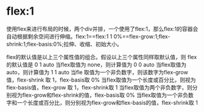 # flex:1
使用flex来进行布局的时候，两个div并排，一个使用了flex:1，那么flex:1的容器会自动根据剩余空间进行伸缩。flex:1==flex:1 1 0%==flex-grow:1;flex-shrink:1;flex-basis:0%;拉伸、收缩、初始大小。

flex的默认值是以上三个属性值的组合。假设以上三个属性同样取默认值，则 flex 的默认值是 0 1 auto
当flex取值为 none，则计算值为 0 0 auto
当flex取值为 auto，则计算值为 1 1 auto
当fle 取值为一个非负数字，则该数字为flex-grow值，flex-shrink 取 1，flex-basis取 0%
当flex取值为一个长度或百分比，则视为flex-basis值，flex-grow 取 1，flex-shrink取 1
当flex取值为两个非负数字，则分别视为flex-grow和flex-shrink的值，flex-basis取 0%
当flex取值为一个非负数字和一个长度或百分比，则分别视为flex-grow和flex-basis的值，flex-shrink取 1

